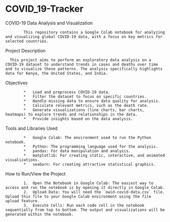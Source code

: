 # COVID_19-Tracker

COVID-19 Data Analysis and Visualization

            This repository contains a Google Colab notebook for analyzing and visualizing global COVID-19 data, with a focus on key metrics for selected countries.

Project Description

      This project aims to perform an exploratory data analysis on a COVID-19 dataset to understand trends in cases and deaths over time and to visualize these patterns. The analysis specifically highlights data for Kenya, the United States, and India.

Objectives

            *   Load and preprocess COVID-19 data.
            *   Filter the dataset to focus on specific countries.
            *   Handle missing data to ensure data quality for analysis.
            *   Calculate relevant metrics, such as the death rate.
            *   Generate visualizations (line charts, bar charts, heatmaps) to explore trends and relationships in the data.
            *   Provide insights based on the data analysis.

Tools and Libraries Used

            *   Google Colab: The environment used to run the Python notebook.
            *   Python: The programming language used for the analysis.
            *   pandas: For data manipulation and analysis.
            *   matplotlib: For creating static, interactive, and animated visualizations.
            *   seaborn: For creating attractive statistical graphics.

How to Run/View the Project

            1.  Open the Notebook in Google Colab: The easiest way to access and run the notebook is by opening it directly in Google Colab.
            2.  Upload Data: You will need the `owid-covid-data.csv` file. Upload this file to your Google Colab environment using the file upload feature.
            3.  Execute Cells: Run each code cell in the notebook sequentially from top to bottom. The output and visualizations will be generated within the notebook.



